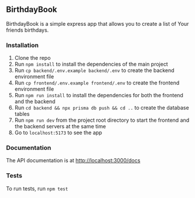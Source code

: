 ## BirthdayBook

BirthdayBook is a simple express app that allows you to create a list of Your friends birthdays.

### Installation

1. Clone the repo
2. Run `npm install` to install the dependencies of the main project
3. Run `cp backend/.env.example backend/.env` to create the backend environment file
4. Run `cp frontend/.env.example frontend/.env` to create the frontend environment file
5. Run `npm run install` to install the dependencies for both the frontend and the backend
6. Run `cd backend && npx prisma db push && cd ..` to create the database tables
7. Run `npm run dev` from the project root directory to start the frontend and the backend servers at the same time
8. Go to `localhost:5173` to see the app

### Documentation

The API documentation is at [http://localhost:3000/docs](http://localhost:3000/docs)

### Tests

To run tests, run `npm test`

